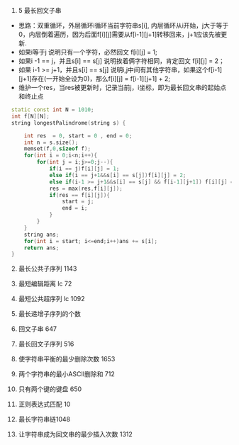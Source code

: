 <!--
 * @Author: zzzzztw
 * @Date: 2023-03-22 10:58:28
 * @LastEditors: Do not edit
 * @LastEditTime: 2023-04-27 20:29:32
 * @FilePath: /myLearning/算法/leetcode/字符串类型dp.md
-->
1. 5 最长回文子串
* 思路：双重循环，外层循环i循环当前字符串s[i], 内层循环从i开始，j大于等于0，内层倒着遍历，因为后面f[i][j]需要从f[i-1][j+1]转移回来，j+1应该先被更新.
* 如果i等于j 说明只有一个字符，必然回文 f[i][j] = 1;  
* 如果i -1 == j，并且s[i] == s[j] 说明挨着俩字符相同，肯定回文 f[i][j] =  2；
* 如果 i-1 >= j+1，并且s[i] == s[j] 说明i,j中间有其他字符串，如果这个f[i-1][j+1]存在(一开始全设为0)，那么f[i][j] = f[i-1][j+1] + 2;
* 维护一个res，当res被更新时，记录当前j，i坐标，即为最长回文串的起始点和终止点
```cpp
 static const int N = 1010;
 int f[N][N];
 string longestPalindrome(string s) {

     int res  = 0, start = 0 , end = 0;
     int n = s.size();
     memset(f,0,sizeof f);
     for(int i = 0;i<n;i++){
         for(int j = i;j>=0;j--){
             if(i == j)f[i][j] = 1;
             else if(i == j+1&&s[i] == s[j])f[i][j] = 2;
             else if(i-1 >= j+1&&s[i] == s[j] && f[i-1][j+1]) f[i][j] = f[i-1][j+1] + 2;
             res = max(res,f[i][j]);
             if(res == f[i][j]){
                 start = j;
                 end = i;
             }
         }
     }
     string ans;
     for(int i = start; i<=end;i++)ans += s[i];
     return ans;
 }

```

2. 最长公共子序列 1143

3. 最短编辑距离 lc 72

4. 最短公共超序列 lc 1092

5. 最长递增子序列的个数

6. 回文子串 647

7. 最长回文子序列 516

8. 使字符串平衡的最少删除次数 1653

9. 两个字符串的最小ASCII删除和 712

10. 只有两个键的键盘 650
    
11. 正则表达式匹配 10

12. 最长字符串链1048

13. 让字符串成为回文串的最少插入次数 1312